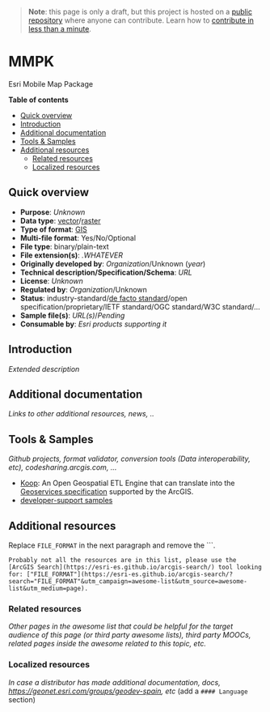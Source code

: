 > **Note**: this page is only a draft, but this project is hosted on a [public repository](https://github.com/hhkaos/awesome-arcgis) where anyone can contribute. Learn how to [contribute in less than a minute](https://github.com/hhkaos/awesome-arcgis/blob/master/CONTRIBUTING.md#contributions).

# MMPK

Esri Mobile Map Package

<!-- START doctoc generated TOC please keep comment here to allow auto update -->
<!-- DON'T EDIT THIS SECTION, INSTEAD RE-RUN doctoc TO UPDATE -->
**Table of contents**

- [Quick overview](#quick-overview)
- [Introduction](#introduction)
- [Additional documentation](#additional-documentation)
- [Tools & Samples](#tools--samples)
- [Additional resources](#additional-resources)
  - [Related resources](#related-resources)
  - [Localized resources](#localized-resources)

<!-- END doctoc generated TOC please keep comment here to allow auto update -->

## Quick overview

* **Purpose**: *Unknown*
* **Data type**: [vector](../../../data-types/vector/README.md)/[raster](../../../data-types/raster/README.md)
* **Type of format**: [GIS](../../../data-types/vector/gis/README.md)
* **Multi-file format**: Yes/No/Optional
* **File type**: binary/plain-text
* **File extension(s)**: *.WHATEVER*
* **Originally developed by**: *Organization*/Unknown (*year*)
* **Technical description/Specification/Schema**: *URL*
* **License**: *Unknown*
* **Regulated by**: *Organization*/Unknown
* **Status**: industry-standard/[de facto standard](https://en.wikipedia.org/wiki/De_facto_standard)/open specification/proprietary/IETF standard/OGC standard/W3C standard/...
* **Sample file(s)**: *URL(s)*/*Pending*
* **Consumable by**: *Esri products supporting it*

## Introduction

*Extended description*

## Additional documentation

*Links to other additional resources, news, ..*

## Tools & Samples

*Github projects, format validator, conversion tools (Data interoperability, etc), codesharing.arcgis.com, ...*

* [Koop](../../../../../arcgis/developers/profiles/devops/technologies/koop/README.md): An Open Geospatial ETL Engine that can translate into the [Geoservices specification](https://geoservices.github.io/) supported by the ArcGIS.
* [developer-support samples](https://github.com/Esri/developer-support/search?q=csv&unscoped_q=FORMAT)

## Additional resources

Replace `FILE_FORMAT` in the next paragraph and remove the \`\`\`.

```
Probably not all the resources are in this list, please use the [ArcGIS Search](https://esri-es.github.io/arcgis-search/) tool looking for: ["FILE_FORMAT"](https://esri-es.github.io/arcgis-search/?search="FILE_FORMAT"&utm_campaign=awesome-list&utm_source=awesome-list&utm_medium=page).
```

### Related resources

*Other pages in the awesome list that could be helpful for the target audience of this page (or third party awesome lists), third party MOOCs, related pages inside the awesome related to this topic, etc.*

### Localized resources

*In case a distributor has made additional documentation, docs, https://geonet.esri.com/groups/geodev-spain, etc* (add a ```#### Language``` section)
